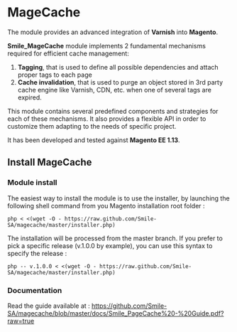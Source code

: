 # MageCache

The module provides an advanced integration of **Varnish** into **Magento**. 

**Smile_MageCache** module implements 2 fundamental mechanisms required for efficient cache management:

1. **Tagging**, that is used to define all possible dependencies and attach proper tags to each page
2. **Cache invalidation**, that is used to purge an object stored in 3rd party cache engine like
Varnish, CDN, etc. when one of several tags are expired.


This module contains several predefined components and strategies for each of these mechanisms. It also provides a flexible API in order to customize them adapting to the needs of specific project.

It has been developed and tested against **Magento EE 1.13**. 

## Install MageCache

### Module install

The easiest way to install the module is to use the installer, by launching the following shell command from you Magento installation root folder :

    php < <(wget -O - https://raw.github.com/Smile-SA/magecache/master/installer.php)


The installation will be processed from the master branch. If you prefer to pick a specific release (v.1.0.0 by example), you can use this syntax to specify the release :

    php -- v.1.0.0 < <(wget -O - https://raw.github.com/Smile-SA/magecache/master/installer.php)

### Documentation

Read the guide available at : 
https://github.com/Smile-SA/magecache/blob/master/docs/Smile_PageCache%20-%20Guide.pdf?raw=true
